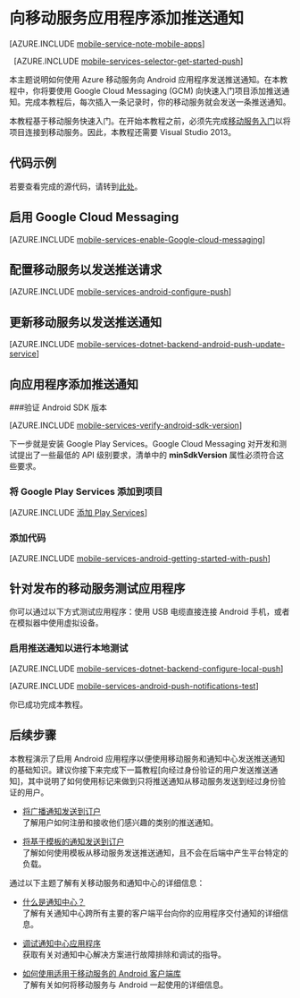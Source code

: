 <properties
	pageTitle="推送入门 (Android) | Windows Azure"
	description="了解如何使用 Azure 移动服务将推送通知发送到 Android .Net 应用程序。"
	services="mobile-services, notification-hubs"
	documentationCenter="android"
	authors="RickSaling"
	manager="dwrede"
	editor=""/>

<tags 
	ms.service="mobile-services" 
	ms.date="12/06/2015"
	wacn.date="01/29/2016"/>

# 向移动服务应用程序添加推送通知

[AZURE.INCLUDE [mobile-service-note-mobile-apps](../includes/mobile-services-note-mobile-apps.md)]

&nbsp;
[AZURE.INCLUDE [mobile-services-selector-get-started-push](../includes/mobile-services-selector-get-started-push.md)]

本主题说明如何使用 Azure 移动服务向 Android 应用程序发送推送通知。在本教程中，你将要使用 Google Cloud Messaging (GCM) 向快速入门项目添加推送通知。完成本教程后，每次插入一条记录时，你的移动服务就会发送一条推送通知。

本教程基于移动服务快速入门。在开始本教程之前，必须先完成[移动服务入门]以将项目连接到移动服务。因此，本教程还需要 Visual Studio 2013。

## 代码示例
若要查看完成的源代码，请转到[此处](https://github.com/RickSaling/mobile-services-samples/tree/push/GettingStartedWithPush)。

## 启用 Google Cloud Messaging

[AZURE.INCLUDE [mobile-services-enable-Google-cloud-messaging](../includes/mobile-services-enable-Google-cloud-messaging.md)]

## 配置移动服务以发送推送请求

[AZURE.INCLUDE [mobile-services-android-configure-push](../includes/mobile-services-android-configure-push.md)]

## 更新移动服务以发送推送通知

[AZURE.INCLUDE [mobile-services-dotnet-backend-android-push-update-service](../includes/mobile-services-dotnet-backend-android-push-update-service.md)]

## 向应用程序添加推送通知

###验证 Android SDK 版本

[AZURE.INCLUDE [mobile-services-verify-android-sdk-version](../includes/mobile-services-verify-android-sdk-version.md)]


下一步就是安装 Google Play Services。Google Cloud Messaging 对开发和测试提出了一些最低的 API 级别要求，清单中的 **minSdkVersion** 属性必须符合这些要求。


### 将 Google Play Services 添加到项目

[AZURE.INCLUDE [添加 Play Services](../includes/mobile-services-add-google-play-services.md)]

### 添加代码

[AZURE.INCLUDE [mobile-services-android-getting-started-with-push](../includes/mobile-services-android-getting-started-with-push.md)]

## 针对发布的移动服务测试应用程序

你可以通过以下方式测试应用程序：使用 USB 电缆直接连接 Android 手机，或者在模拟器中使用虚拟设备。

### 启用推送通知以进行本地测试

[AZURE.INCLUDE [mobile-services-dotnet-backend-configure-local-push](../includes/mobile-services-dotnet-backend-configure-local-push.md)]

[AZURE.INCLUDE [mobile-services-android-push-notifications-test](../includes/mobile-services-android-push-notifications-test.md)]

你已成功完成本教程。

## 后续步骤

本教程演示了启用 Android 应用程序以便使用移动服务和通知中心发送推送通知的基础知识。建议你接下来完成下一篇教程[向经过身份验证的用户发送推送通知]，其中说明了如何使用标记来做到只将推送通知从移动服务发送到经过身份验证的用户。

+ [将广播通知发送到订户]
<br/>了解用户如何注册和接收他们感兴趣的类别的推送通知。

+ [将基于模板的通知发送到订户]
<br/>了解如何使用模板从移动服务发送推送通知，且不会在后端中产生平台特定的负载。

通过以下主题了解有关移动服务和通知中心的详细信息：

* [什么是通知中心？] 
<br/>了解有关通知中心跨所有主要的客户端平台向你的应用程序交付通知的详细信息。

* [调试通知中心应用程序](http://go.microsoft.com/fwlink/p/?linkid=386630)
</br>获取有关对通知中心解决方案进行故障排除和调试的指导。

* [如何使用适用于移动服务的 Android 客户端库 ]
<br/>了解有关如何将移动服务与 Android 一起使用的详细信息。
  
<!-- Anchors. -->

[Create a new mobile service]: #create-service
[Download the service locally]: #download-the-service-locally
[Test the mobile service]: #test-the-service
[Download the GetStartedWithData project]: #download-app
[Update the app to use the mobile service for data access]: #update-app
[Test the Android App against the service hosted locally]: #test-locally-hosted
[Publish the mobile service to Azure]: #publish-mobile-service
[Test the Android App against the service hosted in Azure]: #test-azure-hosted
[Test the app against the published mobile service]: #test-app
[Next Steps]: #next-steps

<!-- Images. -->

<!-- URLs. -->
[Get started with push notifications (Eclipse)]: /documentation/articles/mobile-services-dotnet-backend-android-get-started-push-ec
[移动服务入门]: /documentation/articles/mobile-services-dotnet-backend-android-get-started
[Mobile Services SDK]: http://go.microsoft.com/fwlink/p/?LinkId=257545

[如何使用适用于移动服务的 Android 客户端库 ]: /documentation/articles/mobile-services-android-how-to-use-client-library

[什么是通知中心？]: /documentation/articles/notification-hubs-overview
[将广播通知发送到订户]: /documentation/articles/notification-hubs-windows-store-dotnet-send-breaking-news
[将基于模板的通知发送到订户]: /documentation/articles/notification-hubs-windows-store-dotnet-send-localized-breaking-news
[Azure classic portal]: https://manage.windowsazure.cn/

<!---HONumber=Mooncake_0118_2016-->